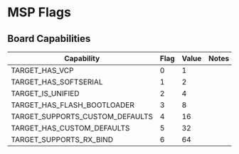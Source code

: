 # MSP Flags

## Board Capabilities

| Capability | Flag | Value | Notes |
|------|------|------|-------|
| TARGET_HAS_VCP | 0 | 1 | |
| TARGET_HAS_SOFTSERIAL | 1 | 2 | |
| TARGET_IS_UNIFIED | 2 | 4 | |
| TARGET_HAS_FLASH_BOOTLOADER | 3 | 8 | |
| TARGET_SUPPORTS_CUSTOM_DEFAULTS | 4 | 16 | |
| TARGET_HAS_CUSTOM_DEFAULTS | 5 | 32 | |
| TARGET_SUPPORTS_RX_BIND | 6 | 64 | |
